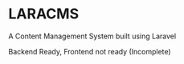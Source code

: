 # LARACMS
A Content Management System built using Laravel

Backend Ready, Frontend not ready (Incomplete)